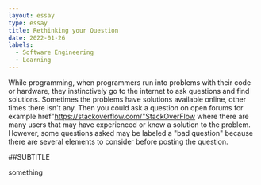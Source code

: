 ```yaml
---
layout: essay
type: essay
title: Rethinking your Question
date: 2022-01-26
labels:
  - Software Engineering
  - Learning
---
```


While programming, when programmers run into problems with their code or hardware, they instinctively go to the internet to ask questions and find solutions. Sometimes the problems have solutions available online, other times there isn't any. Then you could ask a question on open forums for example <a> href"https://stackoverflow.com/"StackOverFlow</a> where there are many users that may have experienced or know a solution to the problem. However, some questions asked may be labeled a "bad question" because there are several elements to consider before posting the question.
  
  ##SUBTITLE
  
  something
